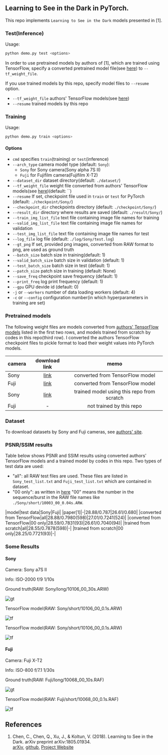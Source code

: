 ## Learning to See in the Dark in PyTorch.

This repo implements `Learning to See in the Dark` models presented in [1].


### Test(Inference)

Usage: 
```bash
python demo.py test <options>
```

In order to use pretrained models by authors of [1], which are trained using TensorFlow,
specify a converted pretrained model file(see [here](#pretrained-models)) to `--tf_weight_file`.

If you use trained models by this repo, specify model files to `--resume` option.

  * `--tf_weight_file` authors' TensorFlow models(see [here](#pretrained-models))
  * `--resume` trained models by this repo

### Training

Usage: 
```bash
python demo.py train <options>
```

#### Options

* `cmd` specifies `train`(training) or `test`(inference)
* `--arch_type` camera model type (default: `Sony`): 
    - `Sony` for Sony camera(Sony alpha 7S II)
    - `Fuji` for Fujifilm camera(Fujifilm X-T2)
* `--dataset_dir` dataset directory(default: `./dataset/`)
* `--tf_weight_file` weight file converted from authors' TensorFlow models(see [here](#pretrained-models))(default: ``)
* `--resume` If set, checkpoint file used in `train` or `test` for PyTorch (default: `./checkpoint/Sony/`)
* `--checkpoint_dir` checkpoints directory (default: `./checkpoint/Sony/`)
* `--result_dir` directory where results are saved (default: `./result/Sony/`)
* `--train_img_list_file` text file containing image file names for training
* `--valid_img_list_file` text file containing image file names for validation
* `--test_img_list_file` text file containing image file names for test
* `--log_file` log file (default: `./log/Sony/test.log`)
* `--gt_png` If set, provided png images, converted from RAW format to png, are used as ground truth
* `--batch_size` batch size in training(default: 1)
* `--valid_batch_size` batch size in validation (default: 1)
* `--test_batch_size` batch size in test (default: 1)
* `--patch_size` patch size in training (default: None)
* `--save_freq` checkpoint save frequency (default: 1)
* `--print_freq` log print frequency (default: 1)
* `--gpu` GPU devide id (default: 0)
* `-j` or `--workers` number of data loading workers (default: 4)
* `-c` or `--config` configuration number(in which hyperparameters in training are set)

### Pretrained models

The following weight files are models converted from 
[authors' TensorFlow models](https://github.com/cchen156/Learning-to-See-in-the-Dark) listed in the first two rows,
and models trained from scratch by codes in this repo(third row).
I converted the authors TensorFlow checkpoint files to pickle format to load their weight values into PyTorch models. 

|camera|download link|memo|
| :--- | :---: | :---: |
|Sony|[link](https://drive.google.com/open?id=1ZccOIyp674cVIDrEQnUGcd2effZeu5FO)|converted from TensorFlow model|
|Fuji|[link](https://drive.google.com/open?id=1Gl453ex_ADbrQiDowCZYveHWXug-Rcsl)|converted from TensorFlow model|
|Sony|[link](https://drive.google.com/open?id=1iEdL_zGrtVkfTEATKqmi4BPxzT-o3NFN)|trained model using this repo from scratch|
|Fuji|- | not trained by this repo|


### Dataset

To download datasets by Sony and Fuji cameras, see [authors' site](https://github.com/cchen156/Learning-to-See-in-the-Dark).

### PSNR/SSIM results

Table below shows PSNR and SSIM results using converted authors' TensorFlow models and a trained model by codes in this repo.
Two types of test data are used:
  * "all": all RAW test files are used. These files are listed in `Sony_test_list.txt` and `Fuji_test_list.txt` 
    which are contained in dataset.
  * "00 only": as written in [here](https://github.com/cchen156/Learning-to-See-in-the-Dark#dataset) 
    "00" means the number in the sequence/burst in the RAW file names like `./Sony/short/10003_00_0.04s.ARW`.

|model|test data|Sony|Fuji|
|paper[1]|-|28.88/0.787|26.61/0.680|
|converted from TensorFlow|all|28.88/0.7980(598)|27.01/0.7241(524)|
|converted from TensorFlow|00 only|28.59/0.7831(93)|26.61/0.7040(94)|
|trained from scratch|all|28.55/0.7878(598)|-|
|trained from scratch|00 only|28.25/0.7721(93)|-|

### Some Results

#### Sony

Camera: Sony a7S II

Info: ISO-2000 f/9 1/10s

Ground truth(RAW: Sony/long/10106_00_30s.ARW)

![gt](results/10106_00_30s.png)

TensorFlow model(RAW: Sony/short/10106_00_0.1s.ARW)

![tf](results/10106_00_0.1s_tf.png)

TensorFlow model(RAW: Sony/short/10106_00_0.1s.ARW)

![tf](results/10106_00_0.1s_pytorch.png)

#### Fuji

Camera: Fuji X-T2

Info: ISO-800 f/7.1 1/30s

Ground truth(RAW: Fuji/long/10068_00_10s.RAF)

![gt](results/10068_00_10s.png)

TensorFlow model(RAW: Fuji/short/10068_00_0.1s.RAF)

![tf](results/10068_00_0.033s_tf.png)

## References

1. Chen, C., Chen, Q., Xu, J., & Koltun, V. (2018). Learning to See in the Dark. arXiv preprint arXiv:1805.01934.  
    [arXiv](https://arxiv.org/abs/1805.01934), [github](https://github.com/cchen156/Learning-to-See-in-the-Dark),
    [Project Website](http://cchen156.web.engr.illinois.edu/SID.html)
